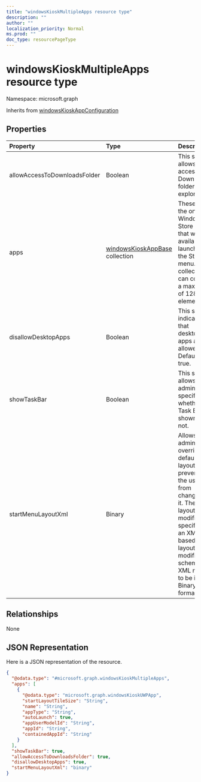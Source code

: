 ```yaml
---
title: "windowsKioskMultipleApps resource type"
description: ""
author: ""
localization_priority: Normal
ms.prod: ""
doc_type: resourcePageType
---
```


# windowsKioskMultipleApps resource type


Namespace: microsoft.graph




Inherits from [windowsKioskAppConfiguration](../resources/windowskioskappconfiguration.md)

## Properties
|Property|Type|Description|
|:---|:---|:---|
|allowAccessToDownloadsFolder|Boolean|This setting allows access to Downloads folder in file explorer.|
|apps|[windowsKioskAppBase](../resources/windowskioskappbase.md) collection|These are the only Windows Store Apps that will be available to launch from the Start menu. This collection can contain a maximum of 128 elements.|
|disallowDesktopApps|Boolean|This setting indicates that desktop apps are allowed. Default to true.|
|showTaskBar|Boolean|This setting allows the admin to specify whether the Task Bar is shown or not.|
|startMenuLayoutXml|Binary|Allows admins to override the default Start layout and prevents the user from changing it. The layout is modified by specifying an XML file based on a layout modification schema. XML needs to be in Binary format.|

## Relationships
None

## JSON Representation
Here is a JSON representation of the resource.
<!-- {
  "blockType": "resource",
  "@odata.type": "microsoft.graph.windowsKioskMultipleApps"
}
-->
``` json
{
  "@odata.type": "#microsoft.graph.windowsKioskMultipleApps",
  "apps": [
    {
      "@odata.type": "microsoft.graph.windowsKioskUWPApp",
      "startLayoutTileSize": "String",
      "name": "String",
      "appType": "String",
      "autoLaunch": true,
      "appUserModelId": "String",
      "appId": "String",
      "containedAppId": "String"
    }
  ],
  "showTaskBar": true,
  "allowAccessToDownloadsFolder": true,
  "disallowDesktopApps": true,
  "startMenuLayoutXml": "binary"
}
```

